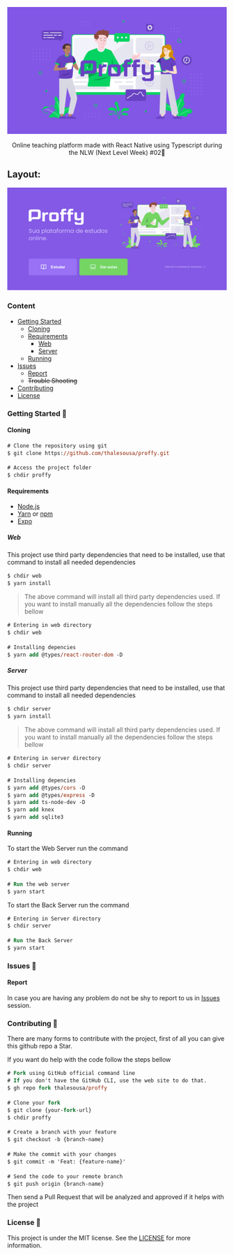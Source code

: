 ![thumbnail](.github/thumbnail.png)

<p align="center">
    Online teaching platform made with React Native using Typescript during the<a src="https://nextlevelweek.com"> NLW (Next Level Week) #02</a>🚀
</p>

## Layout:

![expand](.github/expand.png)


### Content
* [Getting Started](#Getting-Started-)
    * [Cloning](#Cloning)
    * [Requirements](#Requirements)
        * [Web](#Web)
        * [Server](#Server)
    * [Running](#Running)
* [Issues](#Issues-)
    * [Report](#Report)
    * ~~Trouble Shooting~~
* [Contributing](#Contributing-)
* [License](#License-)

### Getting Started 🚀

#### Cloning

```ps
# Clone the repository using git
$ git clone https://github.com/thalesousa/proffy.git

# Access the project folder
$ chdir proffy
```

#### Requirements
* [Node.js](https://nodejs.org/en)
* [Yarn](https://classic.yarnpkg.com/) or [npm](https://www.npmjs.com/)
* [Expo](https://expo.io/)

##### Web

This project use third party dependencies that need to be installed, use that command to install all needed dependencies

```ps
$ chdir web
$ yarn install
```

>The above command will install all third party dependencies used. If you want to install manually all the dependencies follow the steps bellow

```ps
# Entering in web directory
$ chdir web

# Installing depencies
$ yarn add @types/react-router-dom -D
```

##### Server 

This project use third party dependencies that need to be installed, use that command to install all needed dependencies

```ps
$ chdir server
$ yarn install
```

>The above command will install all third party dependencies used. If you want to install manually all the dependencies follow the steps bellow

```ps
# Entering in server directory
$ chdir server

# Installing depencies
$ yarn add @types/cors -D
$ yarn add @types/express -D
$ yarn add ts-node-dev -D
$ yarn add knex
$ yarn add sqlite3
```

#### Running

To start the Web Server run the command

```ps
# Entering in web directory
$ chdir web

# Run the web server
$ yarn start
```

To start the Back Server run the command

```ps
# Entering in Server directory
$ chdir server

# Run the Back Server
$ yarn start
```

### Issues 🐛

#### Report

In case you are having any problem do not be shy to report to us in [Issues](https://github.com/thalesousa/proffy/issues/) session.

### Contributing 🤝 

There are many forms to contribute with the project, first of all you can give this github repo a Star.

If you want do help with the code follow the steps bellow

```ps
# Fork using GitHub official command line
# If you don't have the GitHub CLI, use the web site to do that.
$ gh repo fork thalesousa/proffy

# Clone your fork
$ git clone {your-fork-url}
$ chdir proffy

# Create a branch with your feature
$ git checkout -b {branch-name}

# Make the commit with your changes
$ git commit -m 'Feat: {feature-name}'

# Send the code to your remote branch
$ git push origin {branch-name}
```

Then send a Pull Request that will be analyzed and approved if it helps with the project


### License 📝
This project is under the MIT license. See the [LICENSE](https://github.com/thalesousa/proffy/blob/master/LICENSE) for more information.